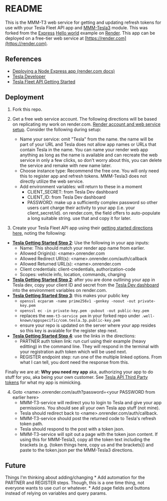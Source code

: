 # README

This is the MMM-T3 web service for getting and updating refresh tokens for use with your Tesla Fleet API app and [MMM-Tesla3](https://github.com/usncahill/MMM-Tesla3) module. This was forked from the [Express](https://expressjs.com) [Hello world](https://expressjs.com/en/starter/hello-world.html) example on [Render](https://render.com). This app can be deployed on a free-tier web service at [https://render.com](https://render.com).

## References
* [Deploying a Node Express app (render.com docs)](https://render.com/docs/deploy-node-express-app)
* [Tesla Developer](https://developer.tesla.com/)
* [Tesla Fleet API Getting Started](https://developer.tesla.com/docs/fleet-api/getting-started/what-is-fleet-api)

## Deployment
1. Fork this repo.
2. Get a free web service account. The following directions will be based on replicating my work on render.com. [Render account and web service setup](https://render.com/docs/your-first-deploy). Consider the following during setup:
   * Name your service: omit "Tesla" from the name. the name will be part of your URL and Tesla does not allow app names or URLs that contain Tesla in the name. You can name your render web app anything as long as the name is available and can recreate the web service in only a few clicks, so don't worry about this, you can delete the service and remake with new name later.
   * Choose instance type: Recommend the free one. You will only need this to register app and refresh tokens. MMM-Tesla3 does not directly utilize the web service.
   * Add environment variables: will return to these in a moment
     * CLIENT_SECRET: from Tesla Dev dashboard
     * CLIENT_ID: from Tesla Dev dashboard
     * PASSWORD: make up a sufficiently complex password so other users cant charge their activity to your app (i.e. your client_secret/id). on render.com, the field offers to auto-populate a long suitable string. use that and copy it for later.

3. Create your Tesla Fleet API app using their [getting started directions here](https://developer.tesla.com/docs/fleet-api/getting-started/what-is-fleet-api), noting the following:
  * **[Tesla Getting Started Step 2](https://developer.tesla.com/docs/fleet-api/getting-started/what-is-fleet-api)**: Use the following in your app inputs:
    * Name: This should match your render app name from earlier.
    * Allowed Origin(s): \<name\>.onrender.com
    * Allowed Redirect URI(s): \<name\>.onrender.com/auth/callback
    * Allowed Returned URL(s): \<name\>.onrender.com
    * Client credentials: client-credentials, authorization-code
    * Scopes: vehicle info, location, commands, charging
  * **[Tesla Getting Started Step 2](https://developer.tesla.com/docs/fleet-api/getting-started/what-is-fleet-api)**: after you are done outlining your app in Tesla dev, copy your client ID and secret from the [Tesla Dev dashboard](https://developer.tesla.com/dashboard) into the environment variables on render.com.
  * **[Tesla Getting Started Step 3](https://developer.tesla.com/docs/fleet-api/getting-started/what-is-fleet-api)**: this makes your public key
    * `openssl ecparam -name prime256v1 -genkey -noout -out private-key.pem`
    * `openssl ec -in private-key.pem -pubout -out public-key.pem`
    * replaces the `mmm-t3-service pem` in your forked repo under `.well-known/appspecific/com.tesla.3p.public-key.pem`
    * ensure your repo is updated on the server where your app resides so this key is avaiable for the register step next.
  * **[Tesla Getting Started Step 4](https://developer.tesla.com/docs/fleet-api/getting-started/what-is-fleet-api)**: use the links in the directions:
    * PARTNER auth token link: run curl using their example (heavy editting) in the command line. They will respond in the terminal with your registration auth token which will be used next.
    * REGISTER endpoint step: run one of the multiple linked options. From what I can tell, you dont need the response from this.

Finally we are at: **Why you need my app** aka, authorizing your app to do stuff for you, aka being your own customer. See [Tesla API Third Party tokens](https://developer.tesla.com/docs/fleet-api/authentication/third-party-tokens) for what my app is mimicking.

4. Goto \<name\>.onrender.com/auth?password=\<your PASSWORD from earlier here\>
    * MMM-T3-service will redirect you to login to Tesla and give your app permissions. You should see all your own Tesla app stuff (not mine).
    * Tesla should redirect back to \<name\>.onrender.com/auth/callback.
    * MMM-T3-service should post the returned code to Tesla's refresh token path.
    * Tesla should respond to the post with a token json.
    * MMM-T3-service will spit out a page with the token json content. If using this for MMM-Tesla3, copy all the token text including the brackets (e.g. {token things here, copy us and the brackets}) and paste to the token.json per the MMM-Tesla3 directions.

## Future
Things I'm thinking about adding/changing
    * Add automation for the PARTNER and REGISTER steps. Though, this is a one time thing, not everyone wants to use curl or whatever.
    * Add page fields and buttons instead of relying on variables and query params. 
